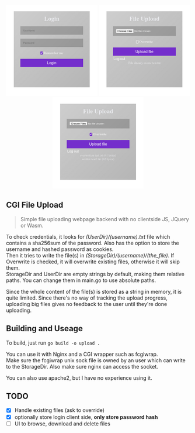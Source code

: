 <p align="center">
    <img src="screenshots/0.jpg" width="250" />
    <img src="screenshots/1.jpg" width="250" />
    <img src="screenshots/2.jpg" width="250" />
</p>


## CGI File Upload
>Simple file uploading webpage backend with no clientside JS, JQuery or Wasm.

To check credentials, it looks for *(UserDir)/(username).txt* file which contains a sha256sum of the password. Also has the option to store the username and hashed password as cookies. \
Then it tries to write the file(s) in *(StorageDir)/(username)/(the_file)*. If Overwrite is checked, it will overwrite existing files, otherwise it will skip them. \
StorageDir and UserDir are empty strings by default, making them relative paths. You can change them in main.go to use absolute paths.

Since the whole content of the file(s) is stored as a string in memory, it is quite limited. Since there's no way of tracking the upload progress, uploading big files gives no feedback to the user until they're done uploading.

## Building and Useage
To build, just run `go build -o upload .`

You can use it with Nginx and a CGI wrapper such as fcgiwrap. \
Make sure the fcgiwrap unix sock file is owned by an user which can write to the StorageDir. Also make sure nginx can access the socket.

You can also use apache2, but I have no experience using it.

## TODO
- [x] Handle existing files (ask to override)
- [x] optionally store login client side, **only store password hash**
- [ ] UI to browse, download and delete files
